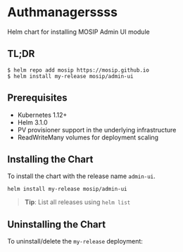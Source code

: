 # Authmanagerssss

Helm chart for installing MOSIP Admin UI module

## TL;DR

```console
$ helm repo add mosip https://mosip.github.io
$ helm install my-release mosip/admin-ui
```

## Prerequisites

- Kubernetes 1.12+
- Helm 3.1.0
- PV provisioner support in the underlying infrastructure
- ReadWriteMany volumes for deployment scaling

## Installing the Chart

To install the chart with the release name `admin-ui`.

```console
helm install my-release mosip/admin-ui
```

> **Tip**: List all releases using `helm list`

## Uninstalling the Chart

To uninstall/delete the `my-release` deployment:


